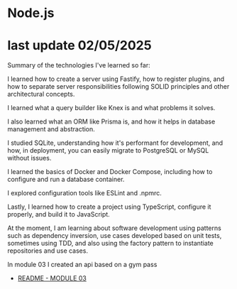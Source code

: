 # Node.js

# last update 02/05/2025

Summary of the technologies I've learned so far:

I learned how to create a server using Fastify, how to register plugins, and how to separate server responsibilities following SOLID principles and other architectural concepts.

I learned what a query builder like Knex is and what problems it solves.

I also learned what an ORM like Prisma is, and how it helps in database management and abstraction.

I studied SQLite, understanding how it's performant for development, and how, in deployment, you can easily migrate to PostgreSQL or MySQL without issues.

I learned the basics of Docker and Docker Compose, including how to configure and run a database container.

I explored configuration tools like ESLint and .npmrc.

Lastly, I learned how to create a project using TypeScript, configure it properly, and build it to JavaScript.

At the moment, I am learning about software development using patterns such as dependency inversion, use cases developed based on unit tests, sometimes using TDD, and also using the factory pattern to instantiate repositories and use cases.

In module 03 I created an api based on a gym pass

- [README - MODULE 03](https://github.com/FelipePinheiroRegina/class-nodejs/tree/main/api-rest-module03-solid)
